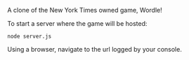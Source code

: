 A clone of the New York Times owned game, Wordle!

To start a server where the game will be hosted:

```
node server.js
```
Using a browser, navigate to the url logged by your console.

